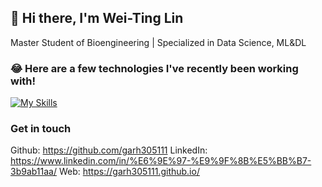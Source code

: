 ## 👋 Hi there, I'm Wei-Ting Lin

Master Student of Bioengineering | Specialized in Data Science, ML&DL




### 😂 Here are a few technologies I've recently been working with!

[![My Skills](https://skillicons.dev/icons?i=ts,vue,angular)](https://skillicons.dev)    

### Get in touch
Github: https://github.com/garh305111
LinkedIn: https://www.linkedin.com/in/%E6%9E%97-%E9%9F%8B%E5%BB%B7-3b9ab11aa/
Web: https://garh305111.github.io/


